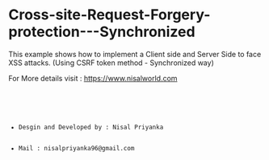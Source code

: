 # Cross-site-Request-Forgery-protection---Synchronized
<p> This example shows how to implement a Client side and Server Side to face XSS attacks. (Using CSRF token method - Synchronized way)   </p>

<p> For More details visit : <a href="https://nisalsworld.blogspot.com/2018/05/how-to-implementing-cross-site-request.html" target="_blank"> https://www.nisalworld.com </a></p>

<code>
  <ul>
    <li>Desgin and Developed by : Nisal Priyanka</li>
    <li>Mail : nisalpriyanka96@gmail.com </li>
  </ul>
</code>


